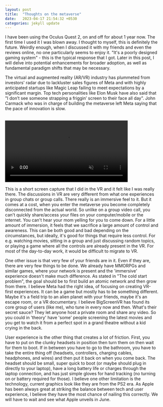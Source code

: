 ```yaml
---
layout: post
title:  "Thoughts on the metaverse"
date:   2023-04-17 21:54:32 +0530
categories: jekyll update
---
```


I have been using the Oculus Quest 2, on and off for about 1 year now. The first time I used it I was blown away. I thought to myself, this is definitely the future. Weirdly enough, when I discussed it with my friends and even the reviews online, no one particularly seems to enjoy it. "It's a poorly designed gaming system" - this is the typical response that I got. Later in this post, I will delve into potential enhancements for broader adoption, as well as fundamental paradigm shifts that may be necessary. 

The virtual and augmented reality (AR/VR) industry has plummeted from investors' radar due to lackluster sales figures of Meta and with highly anticipated startups like Magic Leap failing to meet expectations by a significant margin. Top tech personalities like Elon Musk have also said that "I don’t see someone strapping a friggin’ screen to their face all day". John Carmack who was in charge of building the metaverse left Meta saying that the pace of innovation is slow.

<br>
<video width="80%" preload="auto" muted controls style="margin: auto;">
    <source src="/asset/videos/bigscreen_ss.mp4" type="video/mp4"/>
</video>
<br>

This is a short screen capture that I did in the VR and it felt like I was really there. The discussions in VR are very different from what one experiences in group chats or group calls. There really is an immersive feel to it. But it comes at a cost, when you enter the metaverse you become completely disconnected from the actual world. So unlike on a group video call, you can't quickly share/access your files on your computer/mobile or the internet. You can't hear your mom yelling for you to come down. For a little amount of immersion, it feels that we sacrifice a large amount of control and awareness. This can be both good and bad depending on the circumstances, but ideally, it's good for things that require less control. For e.g. watching movies, sitting in a group and just discussing random topics, or playing a game where all the controls are already present in the VR. For most of the day-to-day work, it would be difficult to migrate to VR.

One other issue is that very few of your friends are in it. Even if they are, there are very few things to be done. We already have MMORPGs and similar games, where your network is present and the 'immersive' experience doesn't make much difference. As stated in "The cold start problem", the goal should be to first build an atomic network and then grow from there. I believe Meta had the right idea, of focusing on creating VR-first experiences. It can be a game but mostly has to be something different. Maybe it's a field trip to an alien planet with your friends, maybe it's an escape room, or a VR documentary. I believe BigScreenVR has found its core group of users (like me), who tune in every now and then. What's their secret sauce? They let anyone host a private room and share any video. So you could in 'theory' have 'some' people screening the latest movies and you get to watch it from a perfect spot in a grand theatre without a kid crying in the back.

User experience is the other thing that creates a lot of friction. First, you have to put on the clunky headsets in position then turn them on then wait for them to boot. If in between you have to go to the bathroom, you have to take the entire thing off (headsets, controllers, charging cables, headphones, and wires) and then put it back on when you come back. The headset should be small, super quick to boot (or maybe should plug in directly to your laptop), have a long battery life or charges through the laptop connection, and has just simple gloves for hand tracking (no turning on or battery required for those). I believe one other limitation is the technology, current graphics look like they are from the PS2 era. As Apple has been always great at striking the balance between tech and user experience, I believe they have the most chance of nailing this correctly. We will have to wait and see what Apple unveils in June.